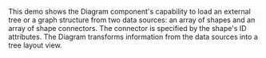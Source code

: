 This demo shows the Diagram component's capability to load an external tree or a graph structure from two data sources: an array of shapes and an array of shape connectors. The connector is specified by the shape's ID attributes. The Diagram transforms information from the data sources into a tree layout view. 
<!--split-->